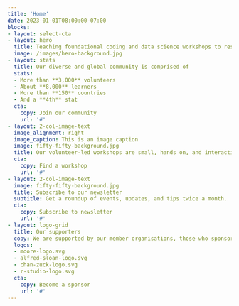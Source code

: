 ```yaml
---
title: 'Home'
date: 2023-01-01T08:00:00-07:00
blocks:
- layout: select-cta
- layout: hero
  title: Teaching foundational coding and data science workshops to researchers worldwide since 1998.
  image: /images/hero-background.jpg
- layout: stats
  title: Our diverse and global community is comprised of
  stats:
  - More than **3,000** volunteers
  - About **8,000** learners
  - More than **150** countries
  - And a **4th** stat
  cta:
    copy: Join our community
    url: '#'
- layout: 2-col-image-text
  image_alignment: right
  image_caption: This is an image caption
  image: fifty-fifty-background.jpg
  title: Our volunteer-led workshops are small, hands on, and interactive.
  cta:
    copy: Find a workshop
    url: '#'
- layout: 2-col-image-text
  image: fifty-fifty-background.jpg
  title: Subscribe to our newsletter
  subtitle: Get a roundup of events, updates, and tips twice a month.
  cta:
    copy: Subscribe to newsletter
    url: '#'
- layout: logo-grid
  title: Our supporters
  copy: We are supported by our member organisations, those who sponsor workshops, as well as grants and donations from various sources.
  logos:
  - moore-logo.svg
  - alfred-sloan-logo.svg
  - chan-zuck-logo.svg
  - r-studio-logo.svg
  cta:
    copy: Become a sponsor
    url: '#'
---
```

